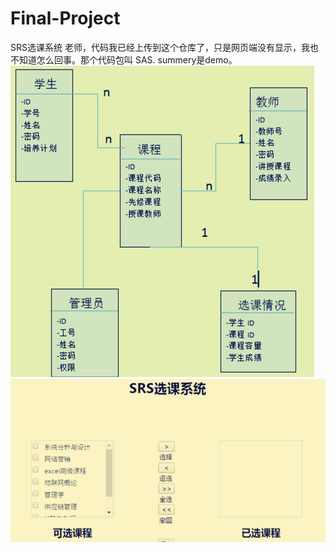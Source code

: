 # Final-Project
SRS选课系统
老师，代码我已经上传到这个仓库了，只是网页端没有显示，我也不知道怎么回事。那个代码包叫  SAS.  summery是demo。
![image](https://github.com/eraser007/Final-Project/blob/master/image/图片1.png)
![image](https://github.com/eraser007/Final-Project/blob/master/image/图片2.png)
